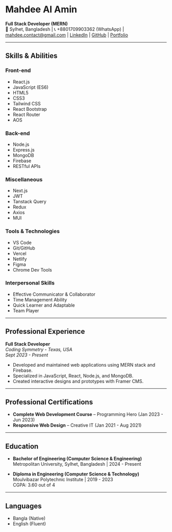 # Mahdee Al Amin

**Full Stack Developer (MERN)**  
📍 Sylhet, Bangladesh | 📞 +8801709903362 (WhatsApp) | [mahdee.contact@gmail.com](mailto:mahdee.contact@gmail.com) | [LinkedIn](https://www.linkedin.com/in/mahdee-al-amin/) | [GitHub](https://github.com/mahdee18) | [Portfolio](https://mahdee-al-amin.vercel.app/)

---

## **Skills & Abilities**

### **Front-end**
- React.js
- JavaScript (ES6)
- HTML5
- CSS3
- Tailwind CSS
- React Bootstrap
- React Router
- AOS

### **Back-end**
- Node.js
- Express.js
- MongoDB
- Firebase
- RESTful APIs

### **Miscellaneous**
- Next.js
- JWT
- Tanstack Query
- Redux
- Axios
- MUI

### **Tools & Technologies**
- VS Code
- Git/GitHub
- Vercel
- Netlify
- Figma
- Chrome Dev Tools

### **Interpersonal Skills**
- Effective Communicator & Collaborator
- Time Management Ability
- Quick Learner and Adaptable
- Team Player

---

## **Professional Experience**

**Full Stack Developer**  
*Coding Symmetry - Texas, USA*  
*Sept 2023 - Present*
- Developed and maintained web applications using MERN stack and Firebase.
- Specialized in JavaScript, React, Node.js, and MongoDB.
- Created interactive designs and prototypes with Framer CMS.

---

## **Professional Certifications**

- **Complete Web Development Course** – Programming Hero (Jan 2023 - Jun 2023)  
- **Responsive Web Design** – Creative IT (Jan 2021 - Aug 2021)

---

## **Education**

- **Bachelor of Engineering (Computer Science & Engineering)**  
  Metropolitan University, Sylhet, Bangladesh | 2024 - Present

- **Diploma in Engineering (Computer Science & Technology)**  
  Moulvibazar Polytechnic Institute | 2019 - 2023  
  CGPA: 3.60 out of 4

---

## **Languages**

- Bangla (Native)
- English (Fluent)
